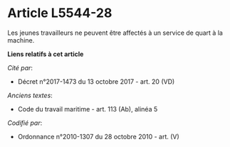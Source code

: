 # Article L5544-28

Les jeunes travailleurs ne peuvent être affectés à un service de quart à la machine.

**Liens relatifs à cet article**

_Cité par_:

  - Décret n°2017-1473 du 13 octobre 2017 - art. 20 (VD)

_Anciens textes_:

  - Code du travail maritime - art. 113 (Ab), alinéa 5

_Codifié par_:

  - Ordonnance n°2010-1307 du 28 octobre 2010 - art. (V)
